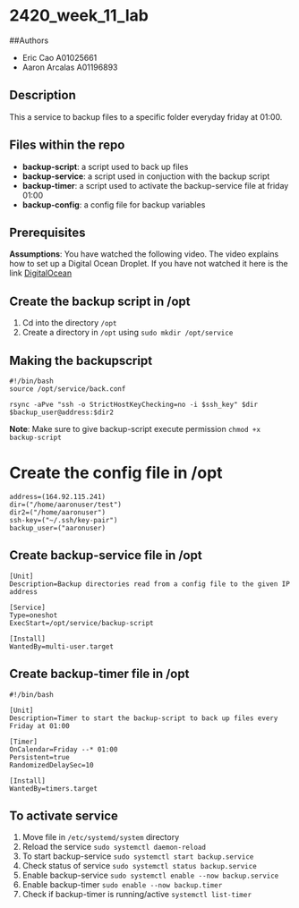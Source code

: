 # 2420_week_11_lab

##Authors
- Eric Cao A01025661
- Aaron Arcalas A01196893

## Description
This a service to backup files to a specific folder everyday friday at 01:00.

## Files within the repo
- **backup-script**: a script used to back up files
- **backup-service**: a script used in conjuction with the backup script
- **backup-timer**: a script used to activate the backup-service file at friday 01:00
- **backup-config**: a config file for backup variables

## Prerequisites
**Assumptions**: You have watched the following video. The video explains how to set up a Digital Ocean Droplet.
If you have not watched it here is the link [DigitalOcean](https://vimeo.com/758870226/f75da348fc?embedded=true&source=video_title&owner=17609105)

## Create the backup script in /opt
1. Cd into the directory `/opt`
2. Create a directory in `/opt` using `sudo mkdir /opt/service`

## Making the backupscript

```
#!/bin/bash
source /opt/service/back.conf

rsync -aPve "ssh -o StrictHostKeyChecking=no -i $ssh_key" $dir $backup_user@address:$dir2
```
**Note**: Make sure to give backup-script execute permission `chmod +x backup-script`

# Create the config file in /opt

```
address=(164.92.115.241)
dir=("/home/aaronuser/test")
dir2=("/home/aaronuser")
ssh-key=("~/.ssh/key-pair")
backup_user=("aaronuser)
```

## Create backup-service file in /opt

```
[Unit]
Description=Backup directories read from a config file to the given IP address

[Service]
Type=oneshot
ExecStart=/opt/service/backup-script

[Install]
WantedBy=multi-user.target
```

## Create backup-timer file in /opt

```
#!/bin/bash

[Unit]
Description=Timer to start the backup-script to back up files every Friday at 01:00

[Timer]
OnCalendar=Friday --* 01:00
Persistent=true
RandomizedDelaySec=10

[Install]
WantedBy=timers.target
```

## To activate service
1. Move file in `/etc/systemd/system` directory
2. Reload the service `sudo systemctl daemon-reload`
3. To start backup-service `sudo systemctl start backup.service`
4. Check status of service `sudo systemctl status backup.service`
5. Enable backup-service `sudo systemctl enable --now backup.service`
6. Enable backup-timer `sudo enable --now backup.timer`
7. Check if backup-timer is running/active `systemctl list-timer`

